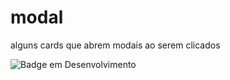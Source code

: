 # modal

alguns cards que abrem modais ao serem clicados

![Badge em Desenvolvimento](http://img.shields.io/static/v1?label=STATUS&message=EM%20DESENVOLVIMENTO&color=GREEN&style=for-the-badge)
